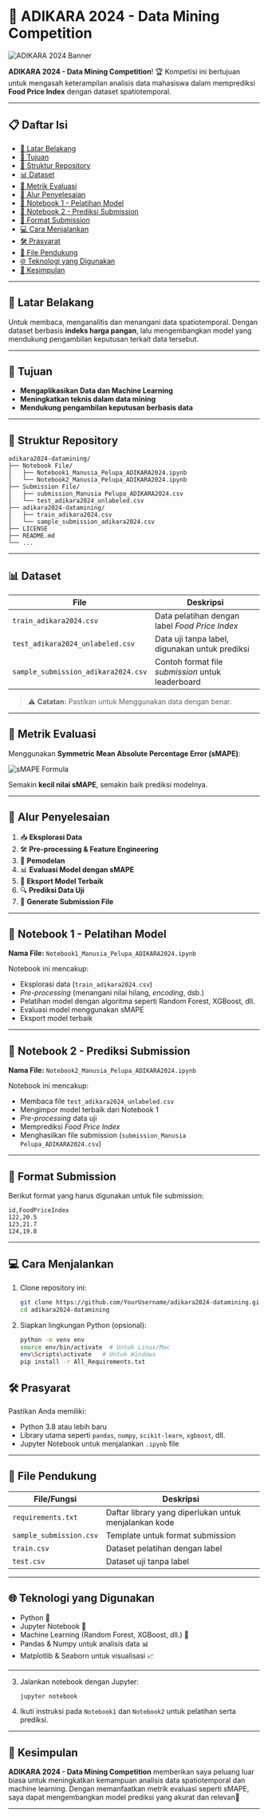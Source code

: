 # 🌟 **ADIKARA 2024 - Data Mining Competition**

![ADIKARA 2024 Banner](https://github.com/Arfazrll/AllReference/blob/main/Adikara.image.header.png?raw=true)

**ADIKARA 2024 - Data Mining Competition**! 🏆 
Kompetisi ini bertujuan untuk mengasah keterampilan analisis data mahasiswa dalam memprediksi **Food Price Index** dengan dataset spatiotemporal.

---

## 📋 **Daftar Isi**

- [🌟 Latar Belakang](#-latar-belakang)
- [🎯 Tujuan](#-tujuan)
- [📂 Struktur Repository](#-struktur-repository)
- [📊 Dataset](#-dataset)
- [📏 Metrik Evaluasi](#-metrik-evaluasi)
- [🚀 Alur Penyelesaian](#-alur-penyelesaian)
- [📘 Notebook 1 - Pelatihan Model](#-notebook-1---pelatihan-model)
- [📗 Notebook 2 - Prediksi Submission](#-notebook-2---prediksi-submission)
- [📑 Format Submission](#-format-submission)
- [💻 Cara Menjalankan](#-cara-menjalankan)
-  [🛠️ Prasyarat](#%EF%B8%8F-prasyarat)
- [📂 File Pendukung](#-file-pendukung)
- [🌐 Teknologi yang Digunakan](#-teknologi-yang-digunakan)
- [🔮 Kesimpulan](#-kesimpulan)

---

## 🌟 **Latar Belakang**
Untuk membaca, menganalitis dan menangani data spatiotemporal. Dengan dataset berbasis **indeks harga pangan**, lalu mengembangkan model yang mendukung pengambilan keputusan terkait data tersebut.

---

## 🎯 **Tujuan**
- **Mengaplikasikan Data dan Machine Learning**
- **Meningkatkan teknis dalam data mining**
- **Mendukung pengambilan keputusan berbasis data**

---

## 📂 **Struktur Repository**

```plaintext
adikara2024-datamining/
├── Notebook File/
│   ├── Notebook1_Manusia_Pelupa_ADIKARA2024.ipynb
│   └── Notebook2_Manusia_Pelupa_ADIKARA2024.ipynb
├── Submission File/
│   ├── submission_Manusia Pelupa_ADIKARA2024.csv
│   └── test_adikara2024_unlabeled.csv
├── adikara2024-datamining/
│   ├── train_adikara2024.csv
│   └── sample_submission_adikara2024.csv
├── LICENSE
├── README.md
└── ...
```

---

## 📊 **Dataset**

| **File**                   | **Deskripsi**                                                |
|----------------------------|------------------------------------------------------------|
| `train_adikara2024.csv`    | Data pelatihan dengan label *Food Price Index*              |
| `test_adikara2024_unlabeled.csv` | Data uji tanpa label, digunakan untuk prediksi                 |
| `sample_submission_adikara2024.csv` | Contoh format file *submission* untuk leaderboard            |

> ⚠️ **Catatan:** Pastikan untuk Menggunakan data dengan benar.

---

## 📏 **Metrik Evaluasi**
Menggunakan **Symmetric Mean Absolute Percentage Error (sMAPE)**:

![sMAPE Formula](https://github.com/Arfazrll/AllReference/blob/main/sMape.png)

Semakin **kecil nilai sMAPE**, semakin baik prediksi modelnya.

---

## 🚀 **Alur Penyelesaian**

1. 📥 **Eksplorasi Data**
2. 🛠️ **Pre-processing & Feature Engineering**
3. 🧠 **Pemodelan**
4. 📊 **Evaluasi Model dengan sMAPE**
5. 💾 **Eksport Model Terbaik**
6. 🔍 **Prediksi Data Uji**
7. 📝 **Generate Submission File**

---

## 📘 **Notebook 1 - Pelatihan Model**
**Nama File:** `Notebook1_Manusia_Pelupa_ADIKARA2024.ipynb`

Notebook ini mencakup:
- Eksplorasi data (`train_adikara2024.csv`)
- *Pre-processing* (menangani nilai hilang, *encoding*, dsb.)
- Pelatihan model dengan algoritma seperti Random Forest, XGBoost, dll.
- Evaluasi model menggunakan sMAPE
- Eksport model terbaik 

---

## 📗 **Notebook 2 - Prediksi Submission**
**Nama File:** `Notebook2_Manusia_Pelupa_ADIKARA2024.ipynb`

Notebook ini mencakup:
- Membaca file `test_adikara2024_unlabeled.csv`
- Mengimpor model terbaik dari Notebook 1
- *Pre-processing* data uji
- Memprediksi *Food Price Index*
- Menghasilkan file submission (`submission_Manusia Pelupa_ADIKARA2024.csv`)

---

## 📑 **Format Submission**

Berikut format yang harus digunakan untuk file submission:

```csv
id,FoodPriceIndex
122,20.5
123,21.7
124,19.8
```

---

## 💻 **Cara Menjalankan**

1. Clone repository ini:
   ```bash
   git clone https://github.com/YourUsername/adikara2024-datamining.git
   cd adikara2024-datamining
   ```

2. Siapkan lingkungan Python (opsional):
   ```bash
   python -m venv env
   source env/bin/activate  # Untuk Linux/Mac
   env\Scripts\activate   # Untuk Windows
   pip install -r All_Requirements.txt
   ```

## 🛠️ **Prasyarat**

Pastikan Anda memiliki:
- Python 3.8 atau lebih baru
- Library utama seperti `pandas`, `numpy`, `scikit-learn`, `xgboost`, dll.
- Jupyter Notebook untuk menjalankan `.ipynb` file

---

## 📂 **File Pendukung**

| **File/Fungsi**          | **Deskripsi** |
|--------------------------|---------------|
| `requirements.txt`       | Daftar library yang diperlukan untuk menjalankan kode |
| `sample_submission.csv`  | Template untuk format submission |
| `train.csv`              | Dataset pelatihan dengan label |
| `test.csv`               | Dataset uji tanpa label |

---

## 🌐 **Teknologi yang Digunakan**

- Python 🐍
- Jupyter Notebook 📓
- Machine Learning (Random Forest, XGBoost, dll.) 🤖
- Pandas & Numpy untuk analisis data 📊
- Matplotlib & Seaborn untuk visualisasi 📈

---

3. Jalankan notebook dengan Jupyter:
   ```bash
   jupyter notebook
   ```

4. Ikuti instruksi pada `Notebook1` dan `Notebook2` untuk pelatihan serta prediksi.

---

## 🔮 **Kesimpulan**

**ADIKARA 2024 - Data Mining Competition** memberikan saya peluang luar biasa untuk meningkatkan kemampuan analisis data spatiotemporal dan machine learning. Dengan memanfaatkan metrik evaluasi seperti sMAPE, saya dapat mengembangkan model prediksi yang akurat dan relevan🚀

---
